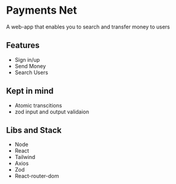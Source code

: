 # Payments Net
A web-app that enables you to search and transfer money to users

## Features
- Sign in/up
- Send Money
- Search Users

## Kept in mind
- Atomic transcitions
- zod input and output validaion

## Libs and Stack
- Node
- React
- Tailwind
- Axios
- Zod
- React-router-dom